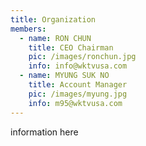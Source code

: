 ```yaml
---
title: Organization
members:
  - name: RON CHUN
    title: CEO Chairman
    pic: /images/ronchun.jpg
    info: info@wktvusa.com
  - name: MYUNG SUK NO
    title: Account Manager
    pic: /images/myung.jpg
    info: m95@wktvusa.com 
---
```


 information here 

